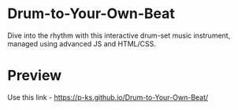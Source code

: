 # Drum-to-Your-Own-Beat
Dive into the rhythm with this interactive drum-set music instrument, managed using advanced JS and HTML/CSS.

# Preview
Use this link - https://p-ks.github.io/Drum-to-Your-Own-Beat/

